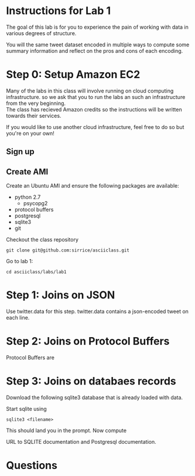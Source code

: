 # Instructions for Lab 1

The goal of this lab is for you to experience the pain of working
with data in various degrees of structure.  

You will the same tweet dataset encoded in multiple ways to compute
some summary information and reflect on the pros and cons of each
encoding.  


# Step 0: Setup Amazon EC2

Many of the labs in this class will involve running on cloud computing infrastructure.
so we ask that you to run the labs an such an infrastructure from the very beginning.  
The class has recieved Amazon credits so the instructions will be written towards their
services.

If you would like to use another cloud infrastructure, feel free
to do so but you're on your own!

## Sign up


## Create AMI

Create an Ubuntu AMI and ensure the following packages are available:

* python 2.7
  * psycopg2
* protocol buffers
* postgresql
* sqlite3
* git

Checkout the class repository

    git clone git@github.com:sirrice/asciiclass.git

Go to lab 1:

    cd asciiclass/labs/lab1


# Step 1: Joins on JSON

Use twitter.data for this step.  twitter.data contains a json-encoded tweet
on each line.


# Step 2: Joins on Protocol Buffers

Protocol Buffers are

# Step 3: Joins on databaes records

Download the following sqlite3 database that is already loaded with data.

Start sqlite using

    sqlite3 <filename>

This should land you in the prompt.  Now compute 

URL to SQLITE documentation and Postgresql documentation.

# Questions

